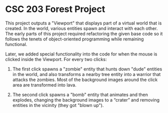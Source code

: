 # CSC 203 Forest Project

This project outputs a "Viewport" that displays part of a virtual world that is created. In the world, various entities spawn and interact with each other. The early parts of this project required refactoring the given base code so it follows the tenets of object-oriented programming while remaining functional. 
  
Later, we added special functionality into the code for when the mouse is clicked inside the Viewport. For every two clicks:

  1. The first click spawns a "zombie" entity that hunts down "dude" entities in the world, and also transforms a nearby tree entity into a warrior that attacks the zombies. Most of the background images around the click area are transformed into lava.
  
  2. The second click spawns a "bomb" entity that animates and then explodes, changing the background images to a “crater” and removing entities in the vicinity (they got "blown up").

